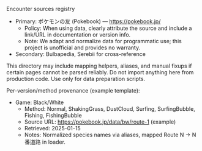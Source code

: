 Encounter sources registry

- Primary: ポケモンの友 (Pokebook) — https://pokebook.jp/
  - Policy: When using data, clearly attribute the source and include a link/URL in documentation or version info.
  - Note: We adapt and normalize data for programmatic use; this project is unofficial and provides no warranty.
- Secondary: Bulbapedia, Serebii for cross-reference

This directory may include mapping helpers, aliases, and manual fixups if certain pages cannot be parsed reliably.
Do not import anything here from production code. Use only for data preparation scripts.

Per-version/method provenance (example template):

- Game: Black/White
  - Method: Normal, ShakingGrass, DustCloud, Surfing, SurfingBubble, Fishing, FishingBubble
  - Source URL: https://pokebook.jp/data/bw/route-1 (example)
  - Retrieved: 2025-01-15
  - Notes: Normalized species names via aliases, mapped Route N → N番道路 in loader.
